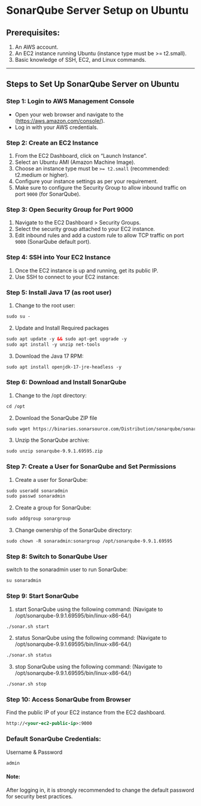 # SonarQube Server Setup on Ubuntu

## Prerequisites:
1. An AWS account.
2. An EC2 instance running Ubuntu (instance type must be >= t2.small).
3. Basic knowledge of SSH, EC2, and Linux commands.

---

## Steps to Set Up SonarQube Server on Ubuntu
### Step 1: Login to AWS Management Console
- Open your web browser and navigate to the (https://aws.amazon.com/console/).
- Log in with your AWS credentials.
 
### Step 2: Create an EC2 Instance
1. From the EC2 Dashboard, click on “Launch Instance”.
2. Select an Ubuntu AMI (Amazon Machine Image).
3. Choose an instance type must be `>= t2.small` (recommended: t2.medium or higher).
4. Configure your instance settings as per your requirement.
5. Make sure to configure the Security Group to allow inbound traffic on port `9000` (for SonarQube).

### Step 3: Open Security Group for Port 9000
1. Navigate to the EC2 Dashboard > Security Groups.
2. Select the security group attached to your EC2 instance.
3. Edit inbound rules and add a custom rule to allow TCP traffic on port `9000` (SonarQube default port).

### Step 4: SSH into Your EC2 Instance
1. Once the EC2 instance is up and running, get its public IP.
2. Use SSH to connect to your EC2 instance:

### Step 5: Install Java 17 (as root user)
1. Change to the root user:
``` xml
sudo su -
```
2. Update and Install Required packages
```xml
sudo apt update -y && sudo apt-get upgrade -y 
sudo apt install -y unzip net-tools
```  
3. Download the Java 17 RPM:
``` xml
sudo apt install openjdk-17-jre-headless -y
```

### Step 6: Download and Install SonarQube
1. Change to the /opt directory:
``` xml
cd /opt
```
2. Download the SonarQube ZIP file
``` xml
sudo wget https://binaries.sonarsource.com/Distribution/sonarqube/sonarqube-9.9.1.69595.zip
```
3. Unzip the SonarQube archive:
``` xml
sudo unzip sonarqube-9.9.1.69595.zip
```

### Step 7: Create a User for SonarQube and Set Permissions
1. Create a user for SonarQube:
``` xml
sudo useradd sonaradmin
sudo passwd sonaradmin
```

2. Create a group for SonarQube:
``` xml
sudo addgroup sonargroup
```

3. Change ownership of the SonarQube directory:
``` xml
sudo chown -R sonaradmin:sonargroup /opt/sonarqube-9.9.1.69595
```

### Step 8: Switch to SonarQube User
switch to the sonaradmin user to run SonarQube:
``` xml
su sonaradmin
```

### Step 9: Start SonarQube
1. start SonarQube using the following command: (Navigate to /opt/sonarqube-9.9.1.69595/bin/linux-x86-64/)
``` xml
./sonar.sh start
```

2. status SonarQube using the following command: (Navigate to /opt/sonarqube-9.9.1.69595/bin/linux-x86-64/)
``` xml
./sonar.sh status
```

3. stop SonarQube using the following command: (Navigate to /opt/sonarqube-9.9.1.69595/bin/linux-x86-64/)
``` xml
./sonar.sh stop
```

### Step 10: Access SonarQube from Browser
Find the public IP of your EC2 instance from the EC2 dashboard.
``` xml
http://<your-ec2-public-ip>:9000
```

### Default SonarQube Credentials:
Username & Password 
```xml
admin
```
#### Note:
After logging in, it is strongly recommended to change the default password for security best practices.
